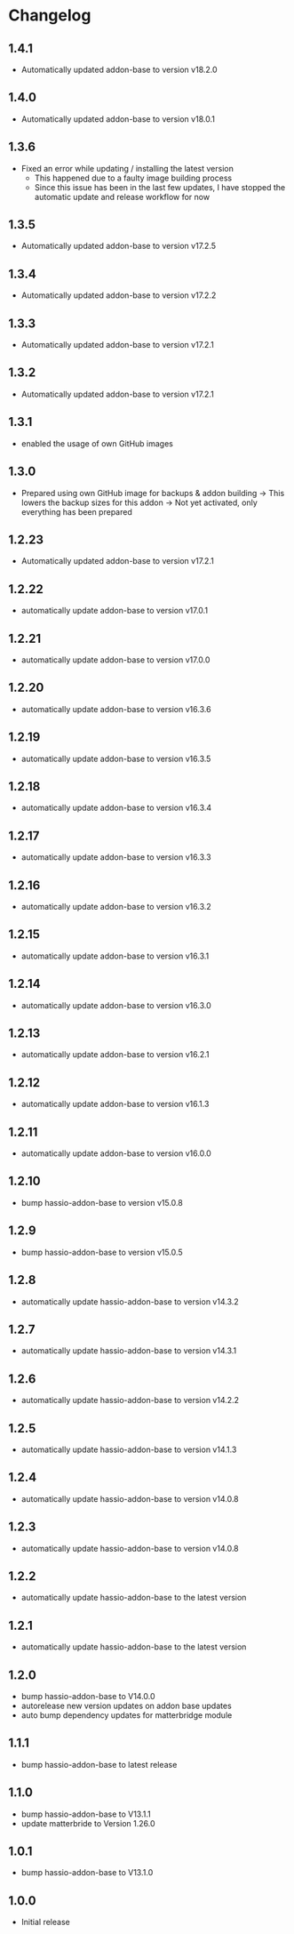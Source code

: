 # Changelog
## 1.4.1
- Automatically updated addon-base to version v18.2.0

## 1.4.0
- Automatically updated addon-base to version v18.0.1

## 1.3.6
- Fixed an error while updating / installing the latest version
  - This happened due to a faulty image building process
  - Since this issue has been in the last few updates, I have stopped the automatic update and release workflow for now

## 1.3.5
- Automatically updated addon-base to version v17.2.5

## 1.3.4
- Automatically updated addon-base to version v17.2.2

## 1.3.3
- Automatically updated addon-base to version v17.2.1

## 1.3.2
- Automatically updated addon-base to version v17.2.1

## 1.3.1
- enabled the usage of own GitHub images

## 1.3.0
- Prepared using own GitHub image for backups & addon building
-> This lowers the backup sizes for this addon
-> Not yet activated, only everything has been prepared

## 1.2.23
- Automatically updated addon-base to version v17.2.1

## 1.2.22
- automatically update addon-base to version v17.0.1

## 1.2.21
- automatically update addon-base to version v17.0.0

## 1.2.20
- automatically update addon-base to version v16.3.6

## 1.2.19
- automatically update addon-base to version v16.3.5

## 1.2.18
- automatically update addon-base to version v16.3.4

## 1.2.17
- automatically update addon-base to version v16.3.3

## 1.2.16
- automatically update addon-base to version v16.3.2

## 1.2.15
- automatically update addon-base to version v16.3.1

## 1.2.14
- automatically update addon-base to version v16.3.0

## 1.2.13
- automatically update addon-base to version v16.2.1

## 1.2.12
- automatically update addon-base to version v16.1.3

## 1.2.11
- automatically update addon-base to version v16.0.0

## 1.2.10
- bump hassio-addon-base to version v15.0.8

## 1.2.9
- bump hassio-addon-base to version v15.0.5

## 1.2.8
- automatically update hassio-addon-base to version v14.3.2

## 1.2.7
- automatically update hassio-addon-base to version v14.3.1

## 1.2.6
- automatically update hassio-addon-base to version v14.2.2


## 1.2.5
- automatically update hassio-addon-base to version v14.1.3


## 1.2.4
- automatically update hassio-addon-base to version v14.0.8


## 1.2.3
- automatically update hassio-addon-base to version v14.0.8


## 1.2.2
- automatically update hassio-addon-base to the latest version

## 1.2.1
- automatically update hassio-addon-base to the latest version

## 1.2.0
- bump hassio-addon-base to V14.0.0
- autorelease new version updates on addon base updates
- auto bump dependency updates for matterbridge module

## 1.1.1
- bump hassio-addon-base to latest release

## 1.1.0
- bump hassio-addon-base to V13.1.1
- update matterbride to Version 1.26.0

## 1.0.1
- bump hassio-addon-base to V13.1.0

## 1.0.0
- Initial release

